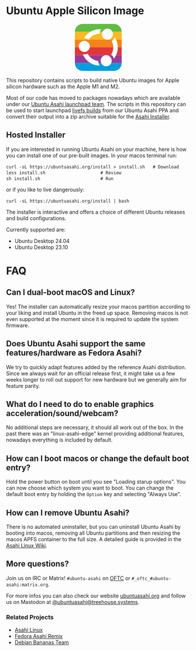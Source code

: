 # Ubuntu Apple Silicon Image

<p align="center">
  <img src="https://github.com/UbuntuAsahi/media/blob/main/logo/logo-128.png" alt="Ubuntu Asahi Logo" />
</p>

This repository contains scripts to build native Ubuntu images for Apple
silicon hardware such as the Apple M1 and M2.

Most of our code has moved to
packages nowadays which are available under our
[Ubuntu Asahi launchpad team](https://launchpad.net/~ubuntu-asahi).
The scripts in this repository can be used to start launchpad
[livefs builds](https://dev.launchpad.net/Soyuz/LiveFilesystems) from
our Ubuntu Asahi PPA and convert their output into a zip archive suitable
for the [Asahi Installer](https://github.com/AsahiLinux/asahi-installer).

## Hosted Installer

If you are interested in running Ubuntu Asahi on your machine, here is how you
can install one of our pre-built images. In your macos terminal run:

```
curl -sL https://ubuntuasahi.org/install > install.sh	# Download
less install.sh						# Review
sh install.sh						# Run
```

or if you like to live dangerously:

```
curl -sL https://ubuntuasahi.org/install | bash
```

The installer is interactive and offers a choice of different Ubuntu releases and
build configurations.

Currently supported are:

- Ubuntu Desktop 24.04
- Ubuntu Desktop 23.10

# FAQ

## Can I dual-boot macOS and Linux?

Yes! The installer can automatically resize your macos partition according to
your liking and install Ubuntu in the freed up space.
Removing macos is not even supported at the moment since it is required
to update the system firmware.

## Does Ubuntu Asahi support the same features/hardware as Fedora Asahi?

We try to quickly adapt features added by the reference Asahi distribution.
Since we always wait for an official release first, it might take us a few
weeks longer to roll out support for new hardware but we generally aim for
feature parity.

## What do I need to do to enable graphics acceleration/sound/webcam?

No additional steps are necessary, it should all work out of the box.
In the past there was an "linux-asahi-edge" kernel providing additional
features, nowadays everything is included by default.

## How can I boot macos or change the default boot entry?

Hold the power button on boot until you see "Loading starup options". You can
now choose which system you want to boot. You can change the default boot entry
by holding the `Option` key and selecting "Always Use".

## How can I remove Ubuntu Asahi?

There is no automated uninstaller, but you can uninstall Ubuntu Asahi by booting
into macos, removing all Ubuntu partitions and then resizing the macos APFS
container to the full size.
A detailed guide is provided in the
[Asahi Linux Wiki](https://github.com/AsahiLinux/docs/wiki/Partitioning-cheatsheet).

## More questions?

Join us on IRC or Matrix!
`#ubuntu-asahi` on [OFTC](https://www.oftc.net/) or `#_oftc_#ubuntu-asahi:matrix.org`.

For more infos you can also check our website [ubuntuasahi.org](https://ubuntuasahi.org)
and follow us on Mastodon at
[@ubuntuasahi@treehouse.systems](https://social.treehouse.systems/@ubuntuasahi).

### Related Projects

- [Asahi Linux](https://asahilinux.org/)
- [Fedora Asahi Remix](https://fedora-asahi-remix.org/)
- [Debian Bananas Team](https://wiki.debian.org/Teams/Bananas)
